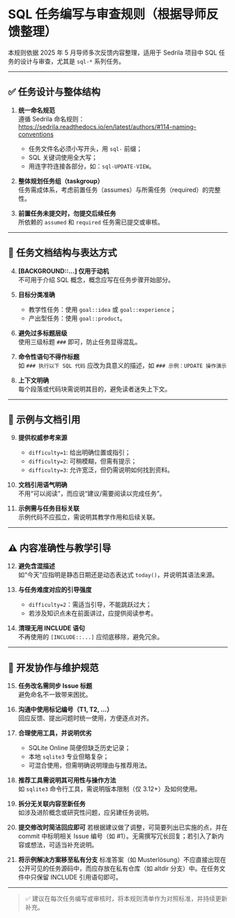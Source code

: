 # SQL 任务编写与审查规则（根据导师反馈整理）


本规则依据 2025 年 5 月导师多次反馈内容整理，适用于 Sedrila 项目中 SQL 任务的设计与审查，尤其是 `sql-*` 系列任务。


---


## ✅ 任务设计与整体结构


1. **统一命名规范**  
   遵循 Sedrila 命名规则：https://sedrila.readthedocs.io/en/latest/authors/#114-naming-conventions  
   - 任务文件名必须小写开头，用 `sql-` 前缀；
   - SQL 关键词使用全大写；
   - 用连字符连接各部分，如：`sql-UPDATE-VIEW`。


2. **整体规划任务组（taskgroup）**  
   任务需成体系，考虑前置任务（assumes）与所需任务（required）的完整性。


3. **前置任务未提交时，勿提交后续任务**  
   所依赖的 `assumed` 和 `required` 任务需已提交或审核。


---


## 📘 任务文档结构与表达方式


4. **[BACKGROUND::...] 仅用于动机**  
   不可用于介绍 SQL 概念，概念应写在任务步骤开始部分。


5. **目标分类准确**  
   - 教学性任务：使用 `goal::idea` 或 `goal::experience`；
   - 产出型任务：使用 `goal::product`。


6. **避免过多标题层级**  
   使用三级标题 `###` 即可，防止任务显得混乱。


7. **命令性语句不得作标题**  
   如 `### 执行以下 SQL 代码` 应改为具意义的描述，如 `### 示例：UPDATE 操作演示`


8. **上下文明确**  
   每个段落或代码块需说明其目的，避免读者迷失上下文。


---


## 📖 示例与文档引用


9. **提供权威参考来源**  
   - `difficulty=1`: 给出明确位置或指引；
   - `difficulty=2`: 可稍模糊，但需有提示；
   - `difficulty=3`: 允许宽泛，但仍需说明如何找到资料。


10. **文档引用语气明确**  
    不用“可以阅读”，而应说“建议/需要阅读以完成任务”。


11. **示例需与任务目标关联**  
    示例代码不应孤立，需说明其教学作用和后续关联。


---


## ⚠️ 内容准确性与教学引导


12. **避免含混描述**  
    如“今天”应指明是静态日期还是动态表达式 `today()`，并说明其语法来源。


13. **与任务难度对应的引导强度**  
    - `difficulty=2`：需适当引导，不能跳跃过大；
    - 若涉及知识点未在前面讲过，应提供阅读参考。


14. **清理无用 INCLUDE 语句**  
    不再使用的 `[INCLUDE::...]` 应彻底移除，避免冗余。


---


## 🧩 开发协作与维护规范


15. **任务改名需同步 Issue 标题**  
    避免命名不一致带来困扰。


16. **沟通中使用标记编号（T1, T2, ...）**  
    回应反馈、提出问题时统一使用，方便逐点对齐。


17. **合理使用工具，并说明优劣**  
    - SQLite Online 简便但缺乏历史记录；
    - 本地 `sqlite3` 专业但略复杂；
    - 可混合使用，但需明确说明理由与推荐用法。


18. **推荐工具需说明其可用性与操作方法**  
    如 `sqlite3` 命令行工具，需说明版本限制（仅 3.12+）及如何使用。


19. **拆分无关联内容至新任务**  
    如涉及进阶概念或研究性问题，应另建任务说明。


20. **提交修改时简洁回应即可**
若根据建议做了调整，可简要列出已实施的点，并在 commit 中标明相关 Issue 编号（如 #1）。无需撰写冗长回复；若引入了新内容或想法，可适当补充说明。


21. **将示例解决方案移至私有分支**
标准答案（如 Musterlösung）不应直接出现在公开可见的任务源码中，而应存放在私有仓库（如 altdir 分支）中。在任务文件中只保留 INCLUDE 引用语句即可。
---


> ✅ 建议在每次任务编写或审核时，将本规则清单作为对照标准，并持续更新补充。





